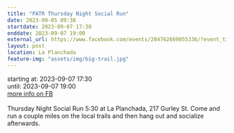 ```yaml
---
title: "PATR Thursday Night Social Run"
date: 2023-09-05 09:38
startdate: 2023-09-07 17:30
enddate: 2023-09-07 19:00
external_url: https://www.facebook.com/events/204762669055336/?event_time_id=204762725721997
layout: post
location: La Planchada
feature-img: "assets/img/big-trail.jpg"
---
```


starting at: 2023-09-07 17:30<br>until: 2023-09-07 19:00<br><a href="https://www.facebook.com/events/204762669055336/?event_time_id=204762725721997">more info on FB</a><br><br>Thursday Night Social Run 5&#58;30 at La Planchada, 217 Gurley St. Come and run a couple miles on the local trails and then hang out and socialize afterwards.<br>
  <br>
  
